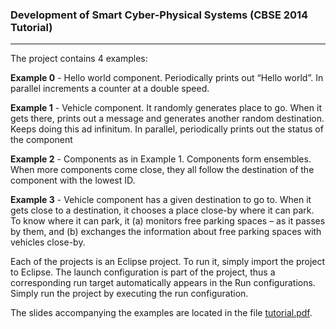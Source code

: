 ### Development of Smart Cyber-Physical Systems (CBSE 2014 Tutorial)
---
The project contains 4 examples:

**Example 0** - Hello world component. Periodically prints out “Hello world”. In parallel increments a counter at a double speed.

**Example 1** - Vehicle component. It randomly generates place to go. When it gets there, prints out a message and generates another random destination. Keeps doing this ad infinitum. In parallel, periodically prints out the status of the component

**Example 2** - Components as in Example 1. Components form ensembles. When more components come close, they all follow the destination of the component with the lowest ID.

**Example 3** - Vehicle component has a given destination to go to. When it gets close to a destination, it chooses a place close-by where it can park. To know where it can park, it (a) monitors free parking spaces – as it passes by them, and (b) exchanges the information about free parking spaces with vehicles close-by.

Each of the projects is an Eclipse project. To run it, simply import the project to Eclipse. The launch configuration is part of the project, thus a corresponding run target automatically appears in the Run configurations. Simply run the project by executing the run configuration.

The slides accompanying the examples are located in the file [tutorial.pdf](https://github.com/d3scomp/cbse-tutorial/raw/master/tutorial.pdf).
